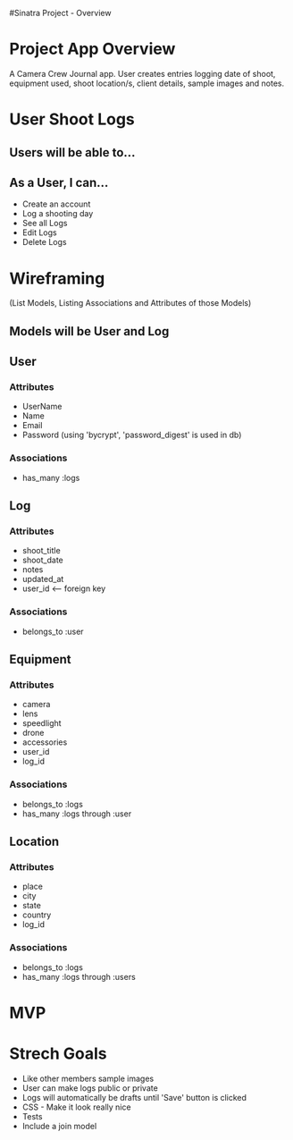 #Sinatra Project - Overview

# Project App Overview

A Camera Crew Journal app. User creates entries logging date of shoot, equipment used, shoot location/s, client details, sample images and notes.


# User Shoot Logs

## Users will be able to...

## As a User, I can...
- Create an account
- Log a shooting day
- See all Logs
- Edit Logs
- Delete Logs

# Wireframing
(List Models, Listing Associations and Attributes of those Models)


## Models will be User and Log

## User

### Attributes
- UserName
- Name
- Email
- Password (using 'bycrypt', 'password_digest' is used in db)

### Associations
- has_many :logs


## Log

### Attributes
- shoot_title
- shoot_date
- notes
- updated_at
- user_id  <-- foreign key

### Associations
- belongs_to :user


## Equipment

### Attributes
- camera
- lens
- speedlight
- drone
- accessories
- user_id
- log_id

### Associations
- belongs_to :logs
- has_many :logs through :user


## Location

### Attributes
- place
- city
- state
- country
- log_id

### Associations
- belongs_to :logs
- has_many :logs through :users


# MVP


# Strech Goals
- Like other members sample images
- User can make logs public or private
- Logs will automatically be drafts until 'Save' button is clicked
- CSS - Make it look really nice
- Tests
- Include a join model